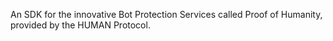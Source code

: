  An SDK for the innovative Bot Protection Services called Proof of Humanity, provided by the HUMAN Protocol.
